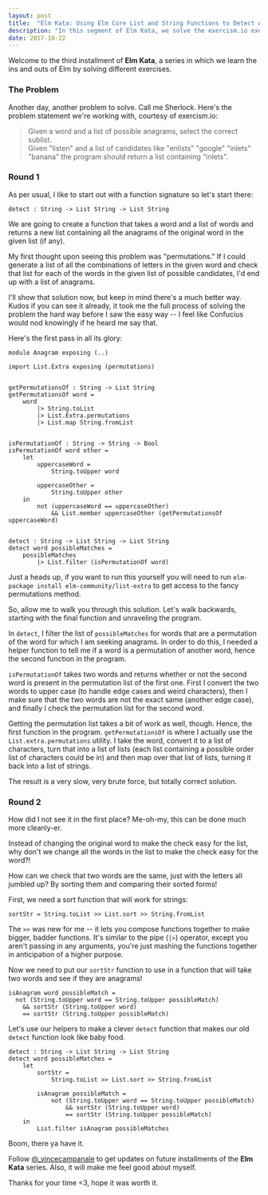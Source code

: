 ```yaml
---
layout: post
title:  "Elm Kata: Using Elm Core List and String Functions to Detect Anagrams" 
description: "In this segment of Elm Kata, we solve the exercism.io exercise 'Anagram' with Elm first using the community package 'List.Extra', then refactoring to use just core libraries." 
date: 2017-10-22
---
```


Welcome to the third installment of **Elm Kata**, a series in which we learn the ins and outs of Elm by solving different exercises.

### The Problem

Another day, another problem to solve. Call me Sherlock. Here's the problem statement we're working with, courtesy of exercism.io:  

> Given a word and a list of possible anagrams, select the correct sublist.  
Given "listen" and a list of candidates like "enlists" "google" "inlets" "banana" the program should return a list containing "inlets". 

### Round 1

As per usual, I like to start out with a function signature so let's start there:
```
detect : String -> List String -> List String
```

We are going to create a function that takes a word and a list of words and returns a new list containing all the anagrams of the original word in the given list (if any).

My first thought upon seeing this problem was "permutations." If I could generate a list of all the combinations of letters in the given word and check that list for each of the words in the given list of possible candidates, I'd end up with a list of anagrams.  

I'll show that solution now, but keep in mind there's a much better way. Kudos if you can see it already, it took me the full process of solving the problem the hard way before I saw the easy way -- I feel like Confucius would nod knowingly if he heard me say that. 

Here's the first pass in all its glory:

```
module Anagram exposing (..)

import List.Extra exposing (permutations)


getPermutationsOf : String -> List String
getPermutationsOf word =
    word
        |> String.toList
        |> List.Extra.permutations
        |> List.map String.fromList


isPermutationOf : String -> String -> Bool
isPermutationOf word other =
    let
        uppercaseWord =
            String.toUpper word

        uppercaseOther =
            String.toUpper other
    in
        not (uppercaseWord == uppercaseOther)
            && List.member uppercaseOther (getPermutationsOf uppercaseWord)


detect : String -> List String -> List String
detect word possibleMatches =
    possibleMatches
        |> List.filter (isPermutationOf word)

```

Just a heads up, if you want to run this yourself you will need to run `elm-package install elm-community/list-extra` to get access to the fancy permutations method. 

So, allow me to walk you through this solution. Let's walk backwards, starting with the final function and unraveling the program.

In `detect`, I filter the list of `possibleMatches` for words that are a permutation of the word for which I am seeking anagrams.  In order to do this, I needed a helper function to tell me if a word is a permutation of another word, hence the second function in the program. 

`isPermutationOf` takes two words and returns whether or not the second word is present in the permutation list of the first one. First I convert the two words to upper case (to handle edge cases and weird characters), then I make sure that the two words are not the exact same (another edge case), and finally I check the permutation list for the second word. 

Getting the permutation list takes a bit of work as well, though. Hence, the first function in the program. `getPermutationsOf` is where I actually use the `List.extra.permutations` utility. I take the word, convert it to a list of characters, turn that into a list of lists (each list containing a possible order list of characters could be in) and then map over that list of lists, turning it back into a list of strings. 


The result is a very slow, very brute force, but totally correct solution.

### Round 2

How did I not see it in the first place? Me-oh-my, this can be done much more cleanly-er.

Instead of changing the original word to make the check easy for the list, why don't we change all the words in the list to make the check easy for the word?!

How can we check that two words are the same, just with the letters all jumbled up? By sorting them and comparing their sorted forms!

First, we need a sort function that will work for strings:
```
sortStr = String.toList >> List.sort >> String.fromList
```

The `>>` was new for me -- it lets you compose functions together to make bigger, badder functions. It's similar to the pipe (`|>`) operator, except you aren't passing in any arguments, you're just mashing the functions together in anticipation of a higher purpose.

Now we need to put our `sortStr` function to use in a function that will take two words and see if they are anagrams!

```
isAnagram word possibleMatch =
  not (String.toUpper word == String.toUpper possibleMatch)
    && sortStr (String.toUpper word) 
    == sortStr (String.toUpper possibleMatch)        
```

Let's use our helpers to make a clever `detect` function that makes our old `detect` function look like baby food.

```
detect : String -> List String -> List String
detect word possibleMatches =
    let
        sortStr =
            String.toList >> List.sort >> String.fromList

        isAnagram possibleMatch =
            not (String.toUpper word == String.toUpper possibleMatch)
                && sortStr (String.toUpper word)
                == sortStr (String.toUpper possibleMatch)
    in
        List.filter isAnagram possibleMatches
```

Boom, there ya have it.

Follow [@_vincecampanale](https://twitter.com/_vincecampanale) to get updates on future installments of the **Elm Kata** series. Also, it will make me feel good about myself.

Thanks for your time <3, hope it was worth it.
